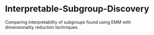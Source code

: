 # Interpretable-Subgroup-Discovery
Comparing interpretability of subgroups found using EMM with dimensionality reduction techniques.
